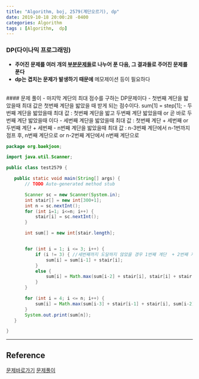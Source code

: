 ```yaml
---
title: "Algorithm, boj, 2579(계단오르기), dp"
date: 2019-10-18 20:00:28 -0400
categories: Algorithm
tags : [Algorithm,  dp]
---
```

### DP(다이나믹 프로그래밍)
- <b>주어진 문제를 여러 개의 <u>부분문제들</u>로 나누어 푼 다음, 그 결과들로 주어진 문제를 푼다</b>
- <b>dp는 겹치는 문제가 발생하기 때문에</b> 메모제이션 등이 필요하다
<br>
#### 문제 풀이
- 마지막 계단의 최대 점수를 구하는 DP문제이다
- 첫번째 계단을 밟았을때 최대 값은 첫번째 계단을 밟았을 때 받게 되는 점수이다. sum[1] = step[1];
- 두번째 계단을 밟았을때 최대 값 : 첫번째 계단을 밟고 두번째 계단 밟았을때 or 곧 바로 두번째 계단 밟았을때 이다
- 세번째 계단을 밟았을때 최대 값 : 첫번째 계단 + 세번째 or 두번째 계단 + 세번째
- n번째 계단을 밟았을때 최대 값 : n-3번째 계단에서 n-1번까지 점프 후, n번째 계단으로 or n-2번째 계단에서 n번째 계단으로

 ```java
 package org.baekjoon;

 import java.util.Scanner;

 public class test2579 {

 	public static void main(String[] args) {
 		// TODO Auto-generated method stub

 		Scanner sc = new Scanner(System.in);
 		int stair[] = new int[300+1];
 		int n = sc.nextInt();
 		for (int i=1; i<=n; i++) {
 			stair[i] = sc.nextInt();
 		}

 		int sum[] = new int[stair.length];


 		for (int i = 1; i <= 3; i++) {
 		    if (i != 3) { //세번째까지 도달하지 않았을 경우 1번째 계단  + 2번째 계단
 		        sum[i] = sum[i-1] + stair[i];
 		    }
 		    else {
 		    	sum[i] = Math.max(sum[i-2] + stair[i], stair[i] + stair[i-1] );
 		    }
 		}

 		for (int i = 4; i <= n; i++) {
 			sum[i] = Math.max(sum[i-3] + stair[i-1] + stair[i], sum[i-2] + stair[i]);
 		}
 		System.out.print(sum[n]);
 	}

 }
 ```

---
## Reference
[문제바로가기](https://www.acmicpc.net/problem/2579)
[문제풀이](https://deliorange.tistory.com/84)
